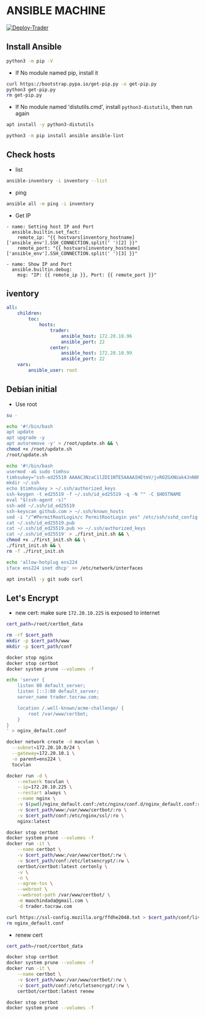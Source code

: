 # ANSIBLE MACHINE

[![Deploy-Trader](https://github.com/ToC-Taiwan/ansible-machine/actions/workflows/deploy_trader.yml/badge.svg)](https://github.com/ToC-Taiwan/ansible-machine/actions/workflows/deploy_trader.yml)

## Install Ansible

```sh
python3 -m pip -V
```

- If No module named pip, install it

```sh
curl https://bootstrap.pypa.io/get-pip.py -o get-pip.py
python3 get-pip.py
rm get-pip.py
```

- If No module named 'distutils.cmd', install `python3-distutils`, then run again

```sh
apt install -y python3-distutils
```

```sh
python3 -m pip install ansible ansible-lint
```

## Check hosts

- list

```sh
ansible-inventory -i inventory --list
```

- ping

```sh
ansible all -m ping -i inventory
```

- Get IP

```ansible
- name: Setting host IP and Port
  ansible.builtin.set_fact:
    remote_ip: "{{ hostvars[inventory_hostname]['ansible_env'].SSH_CONNECTION.split(' ')[2] }}"
    remote_port: "{{ hostvars[inventory_hostname]['ansible_env'].SSH_CONNECTION.split(' ')[3] }}"

- name: Show IP and Port
  ansible.builtin.debug:
    msg: "IP: {{ remote_ip }}, Port: {{ remote_port }}"
```

## iventory

```yml
all:
    children:
        toc:
            hosts:
                trader:
                    ansible_host: 172.20.10.96
                    ansible_port: 22
                center:
                    ansible_host: 172.20.10.99
                    ansible_port: 22
    vars:
        ansible_user: root
```

## Debian initial

- Use root

```sh
su -
```

```sh
echo '#!/bin/bash
apt update
apt upgrade -y
apt autoremove -y' > /root/update.sh && \
chmod +x /root/update.sh
/root/update.sh

echo '#!/bin/bash
usermod -aG sudo timhsu
timhsukey="ssh-ed25519 AAAAC3NzaC1lZDI1NTE5AAAAIHEtmV/jvROZGXNUak4JnN0hljHUTDq8bysfTYT0eaJ6 maochindada@gmail.com"
mkdir ~/.ssh
echo $timhsukey > ~/.ssh/authorized_keys
ssh-keygen -t ed25519 -f ~/.ssh/id_ed25519 -q -N "" -C $HOSTNAME
eval "$(ssh-agent -s)"
ssh-add ~/.ssh/id_ed25519
ssh-keyscan github.com > ~/.ssh/known_hosts
sed -i "/^#PermitRootLogin/c PermitRootLogin yes" /etc/ssh/sshd_config
cat ~/.ssh/id_ed25519.pub
cat ~/.ssh/id_ed25519.pub >> ~/.ssh/authorized_keys
cat ~/.ssh/id_ed25519' > ./first_init.sh && \
chmod +x ./first_init.sh && \
./first_init.sh && \
rm -f ./first_init.sh

echo 'allow-hotplug ens224
iface ens224 inet dhcp' >> /etc/network/interfaces

apt install -y git sudo curl
```

## Let's Encrypt

- new cert: make sure `172.20.10.225` is exposed to internet

```sh
cert_path=/root/certbot_data

rm -rf $cert_path
mkdir -p $cert_path/www
mkdir -p $cert_path/conf

docker stop nginx
docker stop certbot
docker system prune --volumes -f

echo 'server {
    listen 80 default_server;
    listen [::]:80 default_server;
    server_name trader.tocraw.com;

    location /.well-known/acme-challenge/ {
        root /var/www/certbot;
    }
}
' > nginx_default.conf

docker network create -d macvlan \
  --subnet=172.20.10.0/24 \
  --gateway=172.20.10.1 \
  -o parent=ens224 \
  tocvlan

docker run -d \
    --network tocvlan \
    --ip=172.20.10.225 \
    --restart always \
    --name nginx \
    -v $(pwd)/nginx_default.conf:/etc/nginx/conf.d/nginx_default.conf:ro\
    -v $cert_path/www:/var/www/certbot/:ro \
    -v $cert_path/conf:/etc/nginx/ssl/:ro \
    nginx:latest

docker stop certbot
docker system prune --volumes -f
docker run -it \
    --name certbot \
    -v $cert_path/www:/var/www/certbot/:rw \
    -v $cert_path/conf:/etc/letsencrypt/:rw \
    certbot/certbot:latest certonly \
    -v \
    -n \
    --agree-tos \
    --webroot \
    --webroot-path /var/www/certbot/ \
    -m maochindada@gmail.com \
    -d trader.tocraw.com

curl https://ssl-config.mozilla.org/ffdhe2048.txt > $cert_path/conf/live/trader.tocraw.com/dhparam
rm nginx_default.conf
```

- renew cert

```sh
cert_path=/root/certbot_data

docker stop certbot
docker system prune --volumes -f
docker run -it \
    --name certbot \
    -v $cert_path/www:/var/www/certbot/:rw \
    -v $cert_path/conf:/etc/letsencrypt/:rw \
    certbot/certbot:latest renew

docker stop certbot
docker system prune --volumes -f
```
